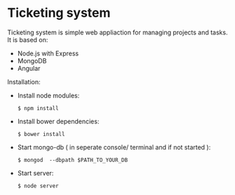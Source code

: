 # Ticketing system

Ticketing system is simple web appliaction for managing projects and tasks. It is based on:

  - Node.js with Express
  - MongoDB
  - Angular

Installation:
  - Install node modules: 
      ``` 
      $ npm install 
      ```
  - Install bower dependencies: 
      ``` 
      $ bower install 
      ```
  - Start mongo-db ( in seperate console/ terminal and if not started ): 
      ```
      $ mongod  --dbpath $PATH_TO_YOUR_DB
      ``` 
  - Start server: 
      ```
      $ node server 
      ```
